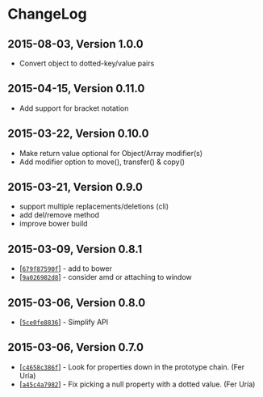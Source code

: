 # ChangeLog

## 2015-08-03, Version 1.0.0
* Convert object to dotted-key/value pairs

## 2015-04-15, Version 0.11.0
* Add support for bracket notation

## 2015-03-22, Version 0.10.0
* Make return value optional for Object/Array modifier(s)
* Add modifier option to move(), transfer() & copy()

## 2015-03-21, Version 0.9.0
* support multiple replacements/deletions (cli)
* add del/remove method
* improve bower build

## 2015-03-09, Version 0.8.1

* [[`679f87590f`](https://github.com/rhalff/dot-object/commit/679f87590f)] - add to bower
* [[`9a026982d8`](https://github.com/rhalff/dot-object/commit/9a026982d8)] - consider amd or attaching to window

## 2015-03-06, Version 0.8.0

* [[`5ce0fe8836`](https://github.com/rhalff/dot-object/commit/5ce0fe8836)] - Simplify API

## 2015-03-06, Version 0.7.0

* [[`c4658c386f`](https://github.com/rhalff/dot-object/commit/c4658c386f)] - Look for properties down in the prototype chain. (Fer Uría)
* [[`a45c4a7982`](https://github.com/rhalff/dot-object/commit/a45c4a7982)] - Fix picking a null property with a dotted value. (Fer Uría)
